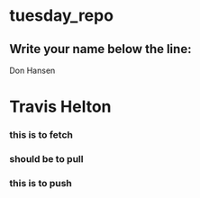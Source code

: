 # tuesday_repo

Write your name below the line:
--------------------------------------------------------

Don Hansen
# Travis Helton
### this is to fetch
### should be to pull
### this is to push

